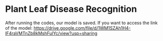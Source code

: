 # Plant Leaf Disease Recognition

After running the codes, our model is saved. If you want to access the link of the model: https://drive.google.com/file/d/1WM1SZAh1H4-lF4raVMTnZb8kMshFulYc/view?usp=sharing


